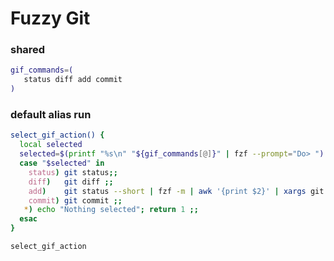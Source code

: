 # Fuzzy Git

### shared
```sh
gif_commands=(
   status diff add commit
)
```

### default alias run
```sh evaluate
select_gif_action() {
  local selected
  selected=$(printf "%s\n" "${gif_commands[@]}" | fzf --prompt="Do> ")
  case "$selected" in
    status) git status;;
    diff)   git diff ;;
    add)    git status --short | fzf -m | awk '{print $2}' | xargs git add ;;
    commit) git commit ;;
   *) echo "Nothing selected"; return 1 ;;
  esac
}

select_gif_action
```
